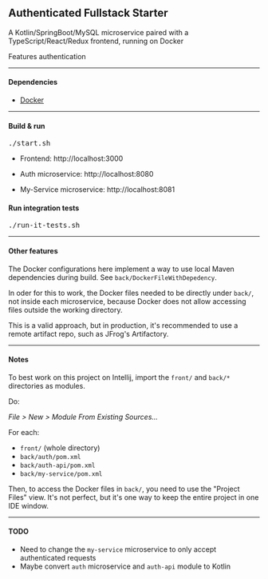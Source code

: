 ## Authenticated Fullstack Starter

A Kotlin/SpringBoot/MySQL microservice paired with a TypeScript/React/Redux frontend, running on Docker

Features authentication

<hr>

#### Dependencies

* [Docker](https://www.docker.com/)

<hr>

#### Build & run

<pre>
./start.sh
</pre>

- Frontend: http://localhost:3000

- Auth microservice: http://localhost:8080

- My-Service microservice: http://localhost:8081

#### Run integration tests

<pre>
./run-it-tests.sh
</pre>

<hr>

#### Other features

The Docker configurations here implement a way to use local Maven dependencies during build. 
See `back/DockerFileWithDepedency`.

In oder for this to work, the Docker files needed to be directly under `back/`, not inside each microservice, because Docker does not allow accessing files outside the working directory.

This is a valid approach, but in production, it's recommended to use a remote artifact repo, such as JFrog's Artifactory.

<hr>

#### Notes

To best work on this project on Intellij, import the `front/` and `back/*` directories as modules.

Do: 

*File > New > Module From Existing Sources...*

For each:
- `front/` (whole directory)
- `back/auth/pom.xml`
- `back/auth-api/pom.xml`
- `back/my-service/pom.xml`

Then, to access the Docker files in `back/`, you need to use the "Project Files" view. It's not perfect, but it's one way to keep the entire project in one IDE window.

<hr>

#### TODO

- Need to change the `my-service` microservice to only accept authenticated requests
- Maybe convert `auth` microservice and `auth-api` module to Kotlin
